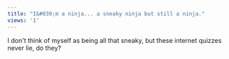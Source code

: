 ```yaml
---
title: "I&#039;m a ninja... a sneaky ninja but still a ninja."
views: '1'
---
```

<p>I don't think of myself as being all that sneaky, but these internet quizzes never lie, do they?</p>
